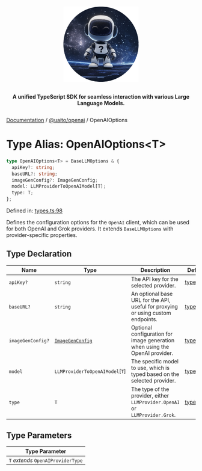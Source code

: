 <div style="display:flex; flex-direction:column; align-items:center;">
<p align="center">
  <img src="../UAITO.png" alt="UAITO Logo" width="200"/>
</p>

<p align="center">
  <strong>A unified TypeScript SDK for seamless interaction with various Large Language Models.</strong>
</p>
</div>

[Documentation](README.md) / [@uaito/openai](@uaito.openai.md) / OpenAIOptions

# Type Alias: OpenAIOptions\<T\>

```ts
type OpenAIOptions<T> = BaseLLMOptions & {
  apiKey?: string;
  baseURL?: string;
  imageGenConfig?: ImageGenConfig;
  model: LLMProviderToOpenAIModel[T];
  type: T;
};
```

Defined in: [types.ts:98](https://github.com/elribonazo/uaito/blob/21a549544853753e42a17dde391efee677cbe2b5/packages/openai/src/types.ts#L98)

Defines the configuration options for the `OpenAI` client, which can be used for both
OpenAI and Grok providers. It extends `BaseLLMOptions` with provider-specific properties.

## Type Declaration

| Name | Type | Description | Defined in |
| ------ | ------ | ------ | ------ |
| `apiKey?` | `string` | The API key for the selected provider. | [types.ts:109](https://github.com/elribonazo/uaito/blob/21a549544853753e42a17dde391efee677cbe2b5/packages/openai/src/types.ts#L109) |
| `baseURL?` | `string` | An optional base URL for the API, useful for proxying or using custom endpoints. | [types.ts:114](https://github.com/elribonazo/uaito/blob/21a549544853753e42a17dde391efee677cbe2b5/packages/openai/src/types.ts#L114) |
| `imageGenConfig?` | [`ImageGenConfig`](@uaito.openai.TypeAlias.ImageGenConfig.md) | Optional configuration for image generation when using the OpenAI provider. | [types.ts:124](https://github.com/elribonazo/uaito/blob/21a549544853753e42a17dde391efee677cbe2b5/packages/openai/src/types.ts#L124) |
| `model` | `LLMProviderToOpenAIModel`\[`T`\] | The specific model to use, which is typed based on the selected provider. | [types.ts:119](https://github.com/elribonazo/uaito/blob/21a549544853753e42a17dde391efee677cbe2b5/packages/openai/src/types.ts#L119) |
| `type` | `T` | The type of the provider, either `LLMProvider.OpenAI` or `LLMProvider.Grok`. | [types.ts:104](https://github.com/elribonazo/uaito/blob/21a549544853753e42a17dde391efee677cbe2b5/packages/openai/src/types.ts#L104) |

## Type Parameters

| Type Parameter |
| ------ |
| `T` *extends* `OpenAIProviderType` |
